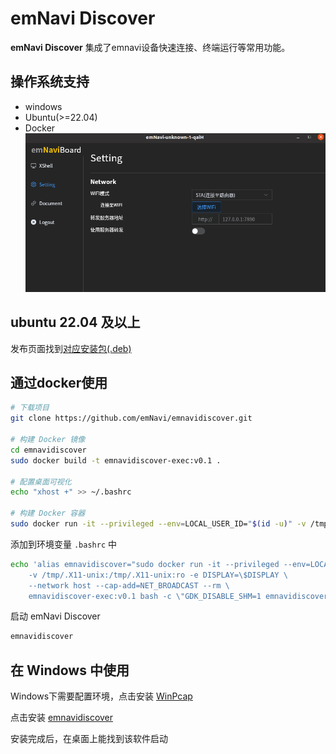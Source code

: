 # emNavi Discover
**emNavi Discover** 集成了emnavi设备快速连接、终端运行等常用功能。
## 操作系统支持
- windows
- Ubuntu(>=22.04)
- Docker
![](./index.jpg)

## ubuntu 22.04 及以上
发布页面找到[对应安装包(.deb)](https://github.com/emNavi/emnavidiscover/releases)

## 通过docker使用
```bash
# 下载项目
git clone https://github.com/emNavi/emnavidiscover.git

# 构建 Docker 镜像
cd emnavidiscover
sudo docker build -t emnavidiscover-exec:v0.1 .

# 配置桌面可视化
echo "xhost +" >> ~/.bashrc

# 构建 Docker 容器
sudo docker run -it --privileged --env=LOCAL_USER_ID="$(id -u)" -v /tmp/.X11-unix:/tmp/.X11-unix:ro -e DISPLAY=$DISPLAY --network host --cap-add=NET_BROADCAST --rm emnavidiscover-exec:v0.1 bash -c "GDK_DISABLE_SHM=1 emnavidiscover"
```
添加到环境变量 `.bashrc` 中
```bash
echo 'alias emnavidiscover="sudo docker run -it --privileged --env=LOCAL_USER_ID=\"\$(id -u)\" \
    -v /tmp/.X11-unix:/tmp/.X11-unix:ro -e DISPLAY=\$DISPLAY \
    --network host --cap-add=NET_BROADCAST --rm \
    emnavidiscover-exec:v0.1 bash -c \"GDK_DISABLE_SHM=1 emnavidiscover\""' >> ~/.bashrc
```
启动 emNavi Discover
```bash
emnavidiscover
```

## 在 Windows 中使用
Windows下需要配置环境，点击安装 [ WinPcap](https://emnavi-doc-img.oss-cn-beijing.aliyuncs.com/emnavi_video/intro/WinPcap_4_1_3.exe)

点击安装 [emnavidiscover](https://emnavi-doc-img.oss-cn-beijing.aliyuncs.com/emnavi_video/intro/Discover_0.1.0_x64-setup.exe)

安装完成后，在桌面上能找到该软件启动
